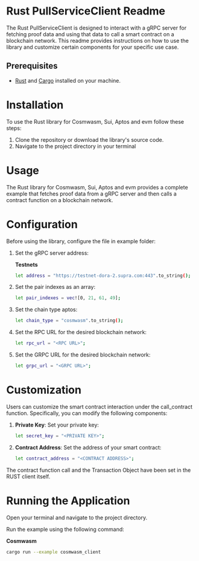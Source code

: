 # Rust PullServiceClient Readme

The Rust PullServiceClient is designed to interact with a gRPC server for fetching proof data and using that data to
call a smart contract on a blockchain network. This readme provides instructions on how to use the library and customize
certain components for your specific use case.

## Prerequisites

- [Rust](https://www.rust-lang.org/) and [Cargo](https://doc.rust-lang.org/cargo/getting-started/installation.html)
  installed on your machine.

# Installation

To use the Rust library for Cosmwasm, Sui, Aptos and evm follow these steps:

1. Clone the repository or download the library's source code.
2. Navigate to the project directory in your terminal

# Usage

The Rust library for Cosmwasm, Sui, Aptos and evm provides a complete example that fetches proof data from a gRPC server and then calls a
contract function on a blockchain network.

# Configuration

Before using the library, configure the file in example folder:

1. Set the gRPC server address:
    
   **Testnets**
    ```bash
    let address = "https://testnet-dora-2.supra.com:443".to_string();
   ```
2. Set the pair indexes as an array:
    ```bash
    let pair_indexes = vec![0, 21, 61, 49];
    ```
3. Set the chain type aptos:
    ```bash
    let chain_type = "cosmwasm".to_string();
   ```
4. Set the RPC URL for the desired blockchain network:
    ```bash
    let rpc_url = "<RPC URL>";
   ```
5. Set the GRPC URL for the desired blockchain network:
    ```bash
    let grpc_url = "<GRPC URL>";
   ```

# Customization

Users can customize the smart contract interaction under the call_contract function. Specifically, you can modify the
following components:

1. **Private Key**: Set your private key:
    ```bash
    let secret_key = "<PRIVATE KEY>";
   ```

2. **Contract Address**: Set the address of your smart contract:
    ```bash
    let contract_address = "<CONTRACT ADDRESS>";
   ```
The contract function call and the Transaction Object have been set in the RUST client itself.

# Running the Application

Open your terminal and navigate to the project directory.

Run the example using the following command:

**Cosmwasm**

```bash
cargo run --example cosmwasm_client
```